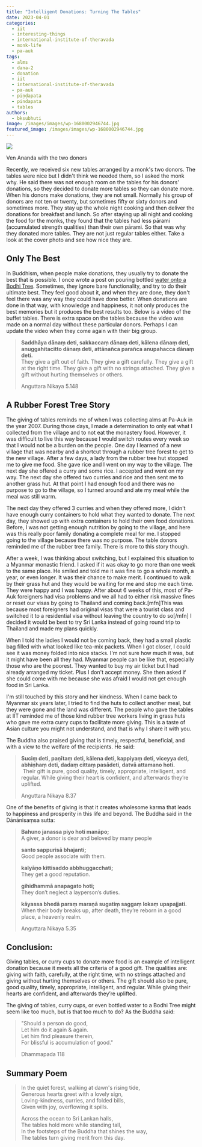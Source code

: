 ```yaml
---
title: "Intelligent Donations: Turning The Tables"
date: 2023-04-01
categories: 
  - iit
  - interesting-things
  - international-institute-of-theravada
  - monk-life
  - pa-auk
tags: 
  - alms
  - dana-2
  - donation
  - iit
  - international-institute-of-theravada
  - pa-auk
  - piṇḍapata
  - pindapata
  - tables
authors: 
  - bksubhuti
image: /images/images/wp-1680002946744.jpg
featured_image: /images/images/wp-1680002946744.jpg
---
```


![](/images/wp-1680002946744-1024x576.jpg)

Ven Ananda with the two donors

Recently, we received six new tables arranged by a monk's two donors. The tables were nice but I didn't think we needed them, so I asked the monk why. He said there was not enough room on the tables for his donors' donations, so they decided to donate more tables so they can donate more. When his donors make donations, they are not small. Normally his group of donors are not ten or twenty, but sometimes fifty or sixty donors and sometimes more. They stay up the whole night cooking and then deliver the donations for breakfast and lunch. So after staying up all night and cooking the food for the monks, they found that the tables had less pārami (accumulated strength qualities) than their own pārami. So that was why they donated more tables. They are not just regular tables either. Take a look at the cover photo and see how nice they are.

## Only The Best

In Buddhism, when people make donations, they usually try to donate the best that is possible. I once wrote a post on pouring bottled [water onto a Bodhi Tree](https://americanmonk.org/only-the-best-for-buddha/). Sometimes, they ignore bare functionality, and try to do their ultimate best. They feel good about it, and when they are done, they don't feel there was any way they could have done better. When donations are done in that way, with knowledge and happiness, it not only produces the best memories but it produces the best results too. Below is a video of the buffet tables. There is extra space on the tables because the video was made on a normal day without these particular donors. Perhaps I can update the video when they come again with their big group.

> **Saddhāya dānaṃ deti, sakkaccaṃ dānaṃ deti, kālena dānaṃ deti, anuggahitacitto dānaṃ deti, attānañca parañca anupahacca dānaṃ deti.**  
> They give a gift out of faith. They give a gift carefully. They give a gift at the right time. They give a gift with no strings attached. They give a gift without hurting themselves or others.
> 
> Anguttara Nikaya 5.148

## A Rubber Forest Tree Story

The giving of tables reminds me of when I was collecting alms at Pa-Auk in the year 2007. During those days, I made a determination to only eat what I collected from the village and to not eat the monastery food. However, it was difficult to live this way because I would switch routes every week so that I would not be a burden on the people. One day I learned of a new village that was nearby and a shortcut through a rubber tree forest to get to the new village. After a few days, a lady from the rubber tree hut stopped me to give me food. She gave rice and I went on my way to the village. The next day she offered a curry and some rice. I accepted and went on my way. The next day she offered two curries and rice and then sent me to another grass hut. At that point I had enough food and there was no purpose to go to the village, so I turned around and ate my meal while the meal was still warm.

The next day they offered 3 curries and when they offered more, I didn't have enough curry containers to hold what they wanted to donate. The next day, they showed up with extra containers to hold their own food donations. Before, I was not getting enough nutrition by going to the village, and here was this really poor family donating a complete meal for me. I stopped going to the village because there was no purpose. The table donors reminded me of the rubber tree family. There is more to this story though.

After a week, I was thinking about switching, but I explained this situation to a Myanmar monastic friend. I asked if it was okay to go more than one week to the same place. He smiled and told me it was fine to go a whole month, a year, or even longer. It was their chance to make merit. I continued to walk by their grass hut and they would be waiting for me and stop me each time. They were happy and I was happy. After about 6 weeks of this, most of Pa-Auk foreigners had visa problems and we all had to either risk massive fines or reset our visas by going to Thailand and coming back.\[mfn\]This was because most foreigners had original visas that were a tourist class and switched it to a residential visa without leaving the country to do so\[/mfn\] I decided it would be best to try Sri Lanka instead of going round trip to Thailand and made my plans quickly.

When I told the ladies I would not be coming back, they had a small plastic bag filled with what looked like tea-mix packets. When I got closer, I could see it was money folded into nice stacks. I'm not sure how much it was, but it might have been all they had. Myanmar people can be like that, especially those who are the poorest. They wanted to buy my air ticket but I had already arranged my ticket. Plus I don't accept money. She then asked if she could come with me because she was afraid I would not get enough food in Sri Lanka.

I'm still touched by this story and her kindness. When I came back to Myanmar six years later, I tried to find the huts to collect another meal, but they were gone and the land was different. The people who gave the tables at IIT reminded me of those kind rubber tree workers living in grass huts who gave me extra curry cups to facilitate more giving. This is a taste of Asian culture you might not understand, and that is why I share it with you.

The Buddha also praised giving that is timely, respectful, beneficial, and with a view to the welfare of the recipients. He said:

> **Suciṃ deti, paṇītaṃ deti, kālena deti, kappiyaṃ deti, viceyya deti, abhiṇhaṃ deti, dadaṃ cittaṃ pasādeti, datvā attamano hoti.**  
>  Their gift is pure, good quality, timely, appropriate, intelligent, and regular. While giving their heart is confident, and afterwards they’re uplifted.
> 
> Anguttara Nikaya 8.37

One of the benefits of giving is that it creates wholesome karma that leads to happiness and prosperity in this life and beyond. The Buddha said in the Dānānisaṃsa sutta:

> **Bahuno janassa piyo hoti manāpo;**  
> A giver, a donor is dear and beloved by many people
> 
> **santo sappurisā bhajanti;**  
> Good people associate with them.
> 
> **kalyāṇo kittisaddo abbhuggacchati;**  
> They get a good reputation.
> 
> **gihidhammā anapagato hoti;**  
> They don’t neglect a layperson’s duties.
> 
> **kāyassa bhedā paraṃ maraṇā sugatiṃ saggaṃ lokaṃ upapajjati.**  
> When their body breaks up, after death, they’re reborn in a good place, a heavenly realm.
> 
> Anguttara Nikaya 5.35

## Conclusion:

Giving tables, or curry cups to donate more food is an example of intelligent donation because it meets all the criteria of a good gift. The qualities are: giving with faith, carefully, at the right time, with no strings attached and giving without hurting themselves or others. The gift should also be pure, good quality, timely, appropriate, intelligent, and regular. While giving their hearts are confident, and afterwards they’re uplifted.

The giving of tables, curry cups, or even bottled water to a Bodhi Tree might seem like too much, but is that too much to do? As the Buddha said:

> "Should a person do good,  
> Let him do it again & again.  
> Let him find pleasure therein,  
> For blissful is accumulation of good."
> 
> Dhammapada 118

## Summary Poem

> In the quiet forest, walking at dawn's rising tide,  
> Generous hearts greet with a lovely sign,  
> Loving-kindness, curries, and folded bills,  
> Given with joy, overflowing it spills.
> 
> Across the ocean to Sri Lankan halls,  
> The tables hold more while standing tall,  
> In the footsteps of the Buddha that shines the way,  
> The tables turn giving merit from this day.